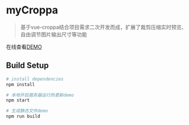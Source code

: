 # myCroppa

> 基于vue-croppa结合项目需求二次开发而成，扩展了裁剪压缩实时预览、自由调节图片输出尺寸等功能

在线查看[DEMO](http://works.linyk.me/my_croppa/)

## Build Setup

``` bash
# install dependencies
npm install

# 本地开启服务器运行热更新demo
npm start

# 生成静态文件demo
npm run build

```

